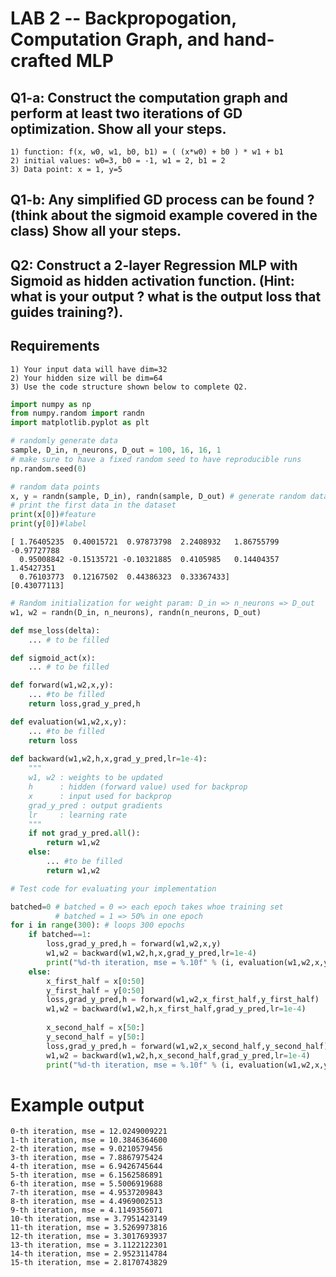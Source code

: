 # LAB 2 -- Backpropogation, Computation Graph, and hand-crafted MLP

## Q1-a: Construct the computation graph and perform at least two iterations of GD optimization. Show all your steps.

    1) function: f(x, w0, w1, b0, b1) = ( (x*w0) + b0 ) * w1 + b1
    2) initial values: w0=3, b0 = -1, w1 = 2, b1 = 2
    3) Data point: x = 1, y=5
    
## Q1-b: Any simplified GD process can be found ? (think about the sigmoid example covered in the class) Show all your steps.


## Q2: Construct a 2-layer Regression MLP with Sigmoid as hidden activation function. (Hint: what is your output ? what is the output loss that guides training?). 

## Requirements
    1) Your input data will have dim=32
    2) Your hidden size will be dim=64
    3) Use the code structure shown below to complete Q2.




```python
import numpy as np
from numpy.random import randn
import matplotlib.pyplot as plt
```


```python
# randomly generate data
sample, D_in, n_neurons, D_out = 100, 16, 16, 1
# make sure to have a fixed random seed to have reproducible runs
np.random.seed(0)
```


```python
# random data points
x, y = randn(sample, D_in), randn(sample, D_out) # generate random data points (x => features, y => labels)
# print the first data in the dataset
print(x[0])#feature
print(y[0])#label
```

    [ 1.76405235  0.40015721  0.97873798  2.2408932   1.86755799 -0.97727788
      0.95008842 -0.15135721 -0.10321885  0.4105985   0.14404357  1.45427351
      0.76103773  0.12167502  0.44386323  0.33367433]
    [0.43077113]



```python
# Random initialization for weight param: D_in => n_neurons => D_out
w1, w2 = randn(D_in, n_neurons), randn(n_neurons, D_out)
```

```python
def mse_loss(delta):
    ... # to be filled

def sigmoid_act(x):
    ... # to be filled

def forward(w1,w2,x,y):
    ... #to be filled
    return loss,grad_y_pred,h

def evaluation(w1,w2,x,y):
    ... #to be filled
    return loss
    
def backward(w1,w2,h,x,grad_y_pred,lr=1e-4): 
    """
    w1, w2 : weights to be updated
    h      : hidden (forward value) used for backprop
    x      : input used for backprop
    grad_y_pred : output gradients
    lr     : learning rate
    """
    if not grad_y_pred.all():
        return w1,w2
    else:
        ... #to be filled
        return w1,w2
```

```python
# Test code for evaluating your implementation

batched=0 # batched = 0 => each epoch takes whoe training set 
          # batched = 1 => 50% in one epoch
for i in range(300): # loops 300 epochs
    if batched==1:
        loss,grad_y_pred,h = forward(w1,w2,x,y)
        w1,w2 = backward(w1,w2,h,x,grad_y_pred,lr=1e-4)
        print("%d-th iteration, mse = %.10f" % (i, evaluation(w1,w2,x,y)))
    else:
        x_first_half = x[0:50]
        y_first_half = y[0:50]
        loss,grad_y_pred,h = forward(w1,w2,x_first_half,y_first_half)
        w1,w2 = backward(w1,w2,h,x_first_half,grad_y_pred,lr=1e-4)
        
        x_second_half = x[50:]
        y_second_half = y[50:]
        loss,grad_y_pred,h = forward(w1,w2,x_second_half,y_second_half)
        w1,w2 = backward(w1,w2,h,x_second_half,grad_y_pred,lr=1e-4)
        print("%d-th iteration, mse = %.10f" % (i, evaluation(w1,w2,x,y)))
```

# Example output

    0-th iteration, mse = 12.0249009221
    1-th iteration, mse = 10.3846364600
    2-th iteration, mse = 9.0210579456
    3-th iteration, mse = 7.8867975424
    4-th iteration, mse = 6.9426745644
    5-th iteration, mse = 6.1562586891
    6-th iteration, mse = 5.5006919688
    7-th iteration, mse = 4.9537209843
    8-th iteration, mse = 4.4969002513
    9-th iteration, mse = 4.1149356071
    10-th iteration, mse = 3.7951423149
    11-th iteration, mse = 3.5269973816
    12-th iteration, mse = 3.3017693937
    13-th iteration, mse = 3.1122122301
    14-th iteration, mse = 2.9523114784
    15-th iteration, mse = 2.8170743829


```python

```
